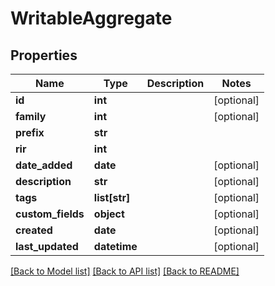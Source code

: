 # WritableAggregate

## Properties
Name | Type | Description | Notes
------------ | ------------- | ------------- | -------------
**id** | **int** |  | [optional] 
**family** | **int** |  | [optional] 
**prefix** | **str** |  | 
**rir** | **int** |  | 
**date_added** | **date** |  | [optional] 
**description** | **str** |  | [optional] 
**tags** | **list[str]** |  | [optional] 
**custom_fields** | **object** |  | [optional] 
**created** | **date** |  | [optional] 
**last_updated** | **datetime** |  | [optional] 

[[Back to Model list]](../README.md#documentation-for-models) [[Back to API list]](../README.md#documentation-for-api-endpoints) [[Back to README]](../README.md)


